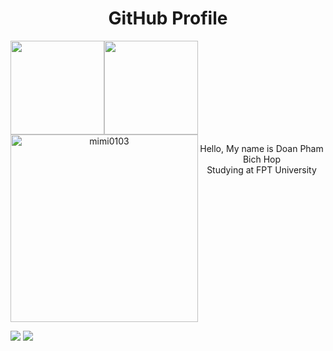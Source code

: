 <h1 align="center">
  GitHub Profile
</h1>

<div align="center">
  <div style="display: flex;">
    <img src="https://i.pinimg.com/originals/71/21/d5/7121d581f292b50843cd7f70d91dd9ef.gif" alt="" width="150" />
<img src="https://2.bp.blogspot.com/-uOs8j_C9RE4/XdnRtuNN_pI/AAAAAAAVAAQ/570wOOuVKF8F7200Px56Jfke6tpZC_zFQCNcBGAsYHQ/s1600/AW4094862_01.gif" alt="" width="150" />
  </div>
</div>

<div align="center">
<div style="display: flex;">
  <img align=top src="https://scontent.fsgn2-6.fna.fbcdn.net/v/t39.30808-6/305916243_3311254382444352_6378669069954353788_n.jpg?_nc_cat=100&ccb=1-7&_nc_sid=8bfeb9&_nc_ohc=LIVYBxHjt70AX-vkOD5&_nc_ht=scontent.fsgn2-6.fna&oh=00_AT8du-KtDWf0Vf5Njcb4FHQlm2jroKqjIW2-oZ7Sp8Zvzg&oe=63207C33" alt="mimi0103" width="300" />
<p>Hello, My name is Doan Pham Bich Hop <br /> Studying at FPT University</p>
<br />
</div>
</div>

[![](https://img.shields.io/badge/Facebook-MiMi-%231877F2)](https://www.facebook.com/mimie0103)
[![](https://img.shields.io/badge/Gmail-hopdoan.work%40gmail.com-red)](mailto:hopdoan.work@gmail.com)
